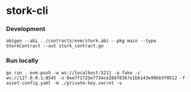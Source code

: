 # stork-cli

### Development

```
abigen --abi ../contracts/evm/stork.abi --pkg main --type StorkContract --out stork_contract.go
```

### Run locally

```
go run . evm-push -w ws://localhost:5211 -a fake -c ws://127.0.0.1:8545 -x 0xe7f1725e7734ce288f8367e1bb143e90bb3f0512 -f asset-config.yaml -m ./private-key.secret -v
```


